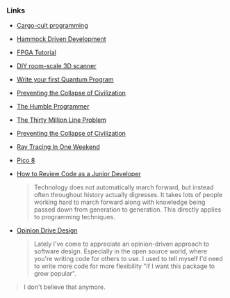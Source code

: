 ### Links

- [Cargo-cult programming](https://en.wikipedia.org/wiki/Cargo_cult_programming)
- [Hammock Driven Development](https://github.com/matthiasn/talk-transcripts/blob/master/Hickey_Rich/HammockDrivenDev.md)
- [FPGA Tutorial](https://www.fpgatutorial.com/)
- [DIY room-scale 3D scanner](https://3dasd.com/)
- [Write your first Quantum Program](https://lambdafaktorie.com/how-to-write-your-first-quantum-program/)
- [Preventing the Collapse of Civilization](https://www.youtube.com/watch?v=pW-SOdj4Kkk)
- [The Humble Programmer](https://www.cs.utexas.edu/~EWD/transcriptions/EWD03xx/EWD340.html)
- [The Thirty Million Line Problem](https://www.youtube.com/watch?v=kZRE7HIO3vk)
- [Preventing the Collapse of Civilization](https://www.youtube.com/watch?v=pW-SOdj4Kkk)
- [Ray Tracing In One Weekend](https://raytracing.github.io/books/RayTracingInOneWeekend.html#overview)
- [Pico 8](https://www.lexaloffle.com/pico-8.php)
- [How to Review Code as a Junior Developer](https://medium.com/pinterest-engineering/how-to-review-code-as-a-junior-developer-10ffb7846958)

  > Technology does not automatically march forward, but instead often throughout history actually digresses. It takes lots of people working hard to march forward along with knowledge being passed down from generation to generation. This directly applies to programming techniques.

- [Opinion Drive Design](https://stitcher.io/blog/opinion-driven-design)
  > Lately I've come to appreciate an opinion-driven approach to software design. Especially in the open source world, where you're writing code for others to use. I used to tell myself I'd need to write more code for more flexibility "if I want this package to grow popular".

> I don't believe that anymore.
